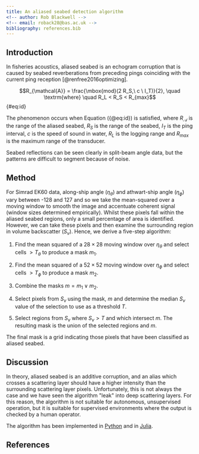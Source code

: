 ```yaml
---
title: An aliased seabed detection algorithm
<!-- author: Rob Blackwell -->
<!-- email: roback28@bas.ac.uk -->
bibliography: references.bib
---
```


## Introduction

In fisheries acoustics, aliased seabed is an echogram corruption that
is caused by seabed reverberations from preceding pings coinciding
with the current ping reception [@renfree2016optimizing].

$$R_{\mathcal{A}} = \frac{\mbox{mod}(2 R_S,\  c \ I_T)}{2}, \quad \textrm{where} \quad R_L < R_S < R_{max}$$ {#eq:id}

The phenomenon occurs when Equation ({@eq:id}) is satisfied, where
$R_{\mathcal{A}}$ is the range of the aliased seabed, $R_S$ is the
range of the seabed, $I_T$ is the ping interval, $c$ is the speed of
sound in water, $R_L$ is the logging range and $R_{max}$ is the
maximum range of the transducer.

Seabed reflections can be seen clearly in split-beam angle data, but
the patterns are difficult to segment because of noise.

## Method

For Simrad EK60 data, along-ship angle ($\eta_{\theta}$) and
athwart-ship angle ($\eta_{\phi}$) vary between -128 and 127 and so we
take the mean-squared over a moving window to smooth the image and
accentuate coherent signal (window sizes determined empirically).
Whilst these pixels fall within the aliased seabed regions, only a
small percentage of area is identified. However, we can take these
pixels and then examine the surrounding region in volume backscatter
($S_v$). Hence, we derive a five-step algorithm:


1. Find the mean squared of a $28 \times 28$ moving window over
  $\eta_\theta$ and select cells $> T_{\theta}$ to produce a mask
  $m_1$.

2. Find the mean squared of a $52 \times 52$ moving window over
  $\eta_\phi$ and select cells $> T_{\phi}$ to produce a mask
  $m_2$.
  
3. Combine the masks $m = m_1 \lor m_2$.

4. Select pixels from $S_v$ using the mask, $m$ and determine the
  median $S_v$ value of the selection to use as a threshold $T$.
  
5. Select regions from $S_v$ where $S_v > T$ and which intersect
  $m$. The resulting mask is the union of the selected regions and $m$.
 
The final mask is a grid indicating those pixels that have been
classified as aliased seabed.

## Discussion

In theory, aliased seabed is an additive corruption, and an alias
which crosses a scattering layer should have a higher intensity than
the surrounding scattering layer pixels. Unfortunately, this is not
always the case and we have seen the algorithm "leak" into deep
scattering layers. For this reason, the algorithm is not suitable for
autonomous, unsupervised operation, but it is suitable for supervised
environments where the output is checked by a human operator.

The algorithm has been implemented in
[Python](https://github.com/bas-acoustics/echopy) and in
[Julia](https://github.com/EchoJulia/AliasedSeabed.jl/blob/master/src/AliasedSeabed.jl).

## References

